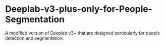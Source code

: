 # Deeplab-v3-plus-only-for-People-Segmentation
A modified version of Deeplab v3+ that are designed particularly for people detection and segmentation.
